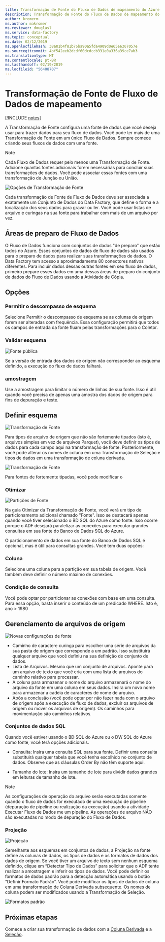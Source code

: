 ```yaml
---
title: Transformação de Fonte do Fluxo de Dados de mapeamento do Azure Data Factory
description: Transformação de Fonte do Fluxo de Dados de mapeamento do Azure Data Factory
author: kromerm
ms.author: makromer
ms.reviewer: douglasl
ms.service: data-factory
ms.topic: conceptual
ms.date: 02/12/2019
ms.openlocfilehash: 38a01b4f81b76ba90a5fda4909d0e65e6307057e
ms.sourcegitcommit: 4bf542eeb2dcdf60dcdccb331e0a336a39ce7ab3
ms.translationtype: HT
ms.contentlocale: pt-BR
ms.lasthandoff: 02/19/2019
ms.locfileid: "56408707"
---
```

# <a name="mapping-data-flow-source-transformation"></a>Transformação de Fonte de Fluxo de Dados de mapeamento

[!INCLUDE [notes](../../includes/data-factory-data-flow-preview.md)]

A Transformação de Fonte configura uma fonte de dados que você deseja usar para trazer dados para seu fluxo de dados. Você pode ter mais de uma Transformação de Fonte em um único Fluxo de Dados. Sempre comece criando seus fluxos de dados com uma fonte.

> [!NOTE]
> Cada Fluxo de Dados requer pelo menos uma Transformação de Fonte. Adicione quantas fontes adicionais forem necessárias para concluir suas transformações de dados. Você pode associar essas fontes com uma transformação de Junção ou União.

![Opções de Transformação de Fonte](media/data-flow/source.png "fonte")

Cada transformação de Fonte de Fluxo de Dados deve ser associada a exatamente um Conjunto de Dados do Data Factory, que define o forma e a localização dos seus dados para gravar ou ler. Você pode usar listas de arquivo e curingas na sua fonte para trabalhar com mais de um arquivo por vez.

## <a name="data-flow-staging-areas"></a>Áreas de preparo de Fluxo de Dados

O Fluxo de Dados funciona com conjuntos de dados "de preparo" que estão todos no Azure. Esses conjuntos de dados de fluxo de dados são usados para o preparo de dados para realizar suas transformações de dados. O Data Factory tem acesso a aproximadamente 80 conectores nativos diferentes. Para incluir dados dessas outras fontes em seu fluxo de dados, primeiro prepare esses dados em uma dessas áreas de preparo do conjunto de dados do Fluxo de Dados usando a Atividade de Cópia.

## <a name="options"></a>Opções

### <a name="allow-schema-drift"></a>Permitir o descompasso de esquema
Selecione Permitir o descompasso de esquema se as colunas de origem forem ser alteradas com frequência. Essa configuração permitirá que todos os campos de entrada da fonte fluam pelas transformações para o Coletor.

### <a name="validate-schema"></a>Validar esquema

![Fonte pública](media/data-flow/source1.png "Fonte pública 1")

Se a versão de entrada dos dados de origem não corresponder ao esquema definido, a execução do fluxo de dados falhará.

### <a name="sampling"></a>amostragem
Use a amostragem para limitar o número de linhas de sua fonte.  Isso é útil quando você precisa de apenas uma amostra dos dados de origem para fins de depuração e teste.

## <a name="define-schema"></a>Definir esquema

![Transformação de Fonte](media/data-flow/source2.png "fonte 2")

Para tipos de arquivo de origem que não são fortemente tipados (isto é, arquivos simples em vez de arquivos Parquet), você deve definir os tipos de dados para cada campo aqui na transformação de fonte. Posteriormente, você pode alterar os nomes de coluna em uma Transformação de Seleção e tipos de dados em uma transformação de coluna derivada. 

![Transformação de Fonte](media/data-flow/source003.png "tipos de dados")

Para fontes de fortemente tipadas, você pode modificar o 

### <a name="optimize"></a>Otimizar

![Partições de Fonte](media/data-flow/sourcepart.png "particionamento")

Na guia Otimizar da Transformação de Fonte, você verá um tipo de particionamento adicional chamado "Fonte". Isso se destacará apenas quando você tiver selecionado o BD SQL do Azure como fonte. Isso ocorre porque o ADF desejará paralelizar as conexões para executar grandes consultas em sua fonte do Banco de Dados SQL do Azure.

O particionamento de dados em sua fonte do Banco de Dados SQL é opcional, mas é útil para consultas grandes. Você tem duas opções:

### <a name="column"></a>Coluna

Selecione uma coluna para a partição em sua tabela de origem. Você também deve definir o número máximo de conexões.

### <a name="query-condition"></a>Condição de consulta

Você pode optar por particionar as conexões com base em uma consulta. Para essa opção, basta inserir o conteúdo de um predicado WHERE. Isto é, ano > 1980

## <a name="source-file-management"></a>Gerenciamento de arquivos de origem
![Novas configurações de fonte](media/data-flow/source2.png "Novas configurações")

* Caminho de caractere curinga para escolher uma série de arquivos da sua pasta de origem que corresponde a um padrão. Isso substituirá qualquer arquivo que você definiu na sua definição de conjunto de dados.
* Lista de Arquivos. Mesmo que um conjunto de arquivos. Aponte para um arquivo de texto que você cria com uma lista de arquivos do caminho relativo para processar.
* A coluna para armazenar o nome do arquivo armazenará o nome do arquivo da fonte em uma coluna em seus dados. Insira um novo nome para armazenar a cadeia de caracteres de nome de arquivo.
* Após a conclusão (você pode optar por não fazer nada com o arquivo de origem após a execução de fluxo de dados, excluir os arquivos de origem ou mover os arquivos de origem). Os caminhos para movimentação são caminhos relativos.

### <a name="sql-datasets"></a>Conjuntos de dados SQL

Quando você estiver usando o BD SQL do Azure ou o DW SQL do Azure como fonte, você terá opções adicionais.

* Consulta: Insira uma consulta SQL para sua fonte. Definir uma consulta substituirá qualquer tabela que você tenha escolhido no conjunto de dados. Observe que as cláusulas Order By não têm suporte aqui.

* Tamanho do lote: Insira um tamanho de lote para dividir dados grandes em leituras de tamanho de lote.

> [!NOTE]
> As configurações de operação do arquivo serão executadas somente quando o fluxo de dados for executado de uma execução de pipeline (depuração de pipeline ou realização da execução) usando a atividade Executar Fluxo de Dados me um pipeline. As operações de arquivo NÃO são executadas no modo de depuração do Fluxo de Dados.

### <a name="projection"></a>Projeção

![Projeção](media/data-flow/source3.png "Projeção")

Semelhante aos esquemas em conjuntos de dados, a Projeção na fonte define as colunas de dados, os tipos de dados e os formatos de dados dos dados de origem. Se você tiver um arquivo de texto sem nenhum esquema definido, clique em “Detectar Tipo de Dados” para solicitar que o ADF tente realizar a amostragem e inferir os tipos de dados. Você pode definir os formatos de dados padrão para a detecção automática usando o botão “Definir Formato Padrão”. Você pode modificar os tipos de dados de coluna em uma transformação de Coluna Derivada subsequente. Os nomes de coluna podem ser modificados usando a Transformação de Seleção.

![Formatos padrão](media/data-flow/source2.png "Formatos padrão")

## <a name="next-steps"></a>Próximas etapas

Comece a criar sua transformação de dados com a [Coluna Derivada](data-flow-derived-column.md) e a [Seleção](data-flow-select.md).
